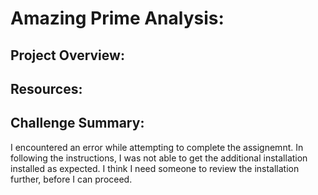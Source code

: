 # Amazing Prime Analysis:

## Project Overview:


## Resources:


## Challenge Summary:

I encountered an error while attempting to complete the assignemnt. In following the instructions, I was not able to get the additional installation installed as expected. I think I need someone to review the installation further, before I can proceed.